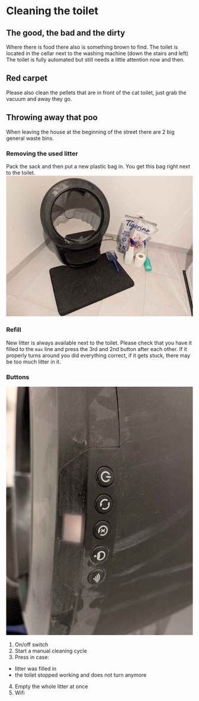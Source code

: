 # Cleaning the toilet

## The good, the bad and the dirty
Where there is food there also is something brown to find.
The toilet is located in the cellar next to the washing machine (down the stairs and left)
The toilet is fully automated but still needs a little attention now and then.

## Red carpet
Please also clean the pellets that are in front of the cat toilet, just grab the vacuum and away they go.

## Throwing away that poo
When leaving the house at the beginning of the street there are 2 big general waste bins.

### Removing the used litter
Pack the sack and then put a new plastic bag in.
You get this bag right next to the toilet.
![drawing](assets/toilet.jpg)

### Refill
New litter is always available next to the toilet.
Please check that you have it filled to the `max` line and press the 3rd and 2nd button after each other.
If it properly turns around you did everything correct, if it gets stuck, there may be too much litter in it.

### Buttons
![drawing](assets/cat_toilet_buttons.jpg)

1. On/off switch
2. Start a manual cleaning cycle
3. Press in case:
  - litter was filled in
  - the toilet stopped working and does not turn anymore
4. Empty the whole litter at once
5. Wifi
